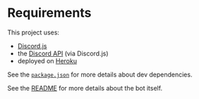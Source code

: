 # Requirements

This project uses:
- [Discord.js](https://discord.js.org/#/)
- the [Discord API](https://discord.com/developers/docs/intro) (via Discord.js)
- deployed on [Heroku](https://dashboard.heroku.com)

See the [`package.json`](./package.json) for more details about dev dependencies.

See the [README](./README.md) for more details about the bot itself.



